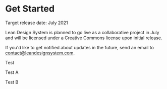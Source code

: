 # Get Started

Target release date: July 2021

Lean Design System is planned to go live as a collaborative project in July and will be licensed under a Creative Commons license upon initial release.

If you'd like to get notified about updates in the future, send an email to contact@leandesignsystem.com.

Test

Test A

Test B

